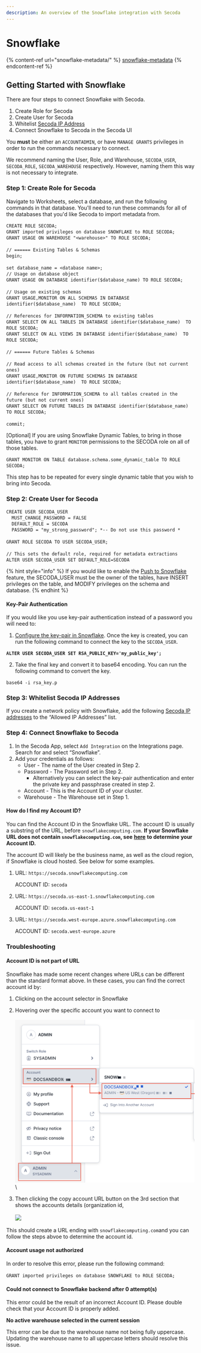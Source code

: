 ```yaml
---
description: An overview of the Snowflake integration with Secoda
---
```


# Snowflake

{% content-ref url="snowflake-metadata/" %}
[snowflake-metadata](snowflake-metadata/)
{% endcontent-ref %}

## **Getting Started with Snowflake** <a href="#h_3a4bfd6458" id="h_3a4bfd6458"></a>

There are four steps to connect Snowflake with Secoda.&#x20;

1. Create Role for Secoda
2. Create User for Secoda
3. Whitelist [Secoda IP Address](./#h_e7eac6e3f5)
4. Connect Snowflake to Secoda in the Secoda UI

You **must** be either an `ACCOUNTADMIN`, or have `MANAGE GRANTS` privileges in order to run the commands necessary to connect.&#x20;

We recommend naming the User, Role, and Warehouse, `SECODA_USER`, `SECODA_ROLE`, `SECODA_WAREHOUSE` respectively. However, naming them this way is not necessary to integrate.

### **Step 1: Create Role for Secoda** <a href="#h_f22c4a805b" id="h_f22c4a805b"></a>

Navigate to Worksheets, select a database, and run the following commands in that database. You'll need to run these commands for all of the databases that you'd like Secoda to import metadata from.&#x20;

```
CREATE ROLE SECODA;
GRANT imported privileges on database SNOWFLAKE to ROLE SECODA;
GRANT USAGE ON WAREHOUSE "<warehouse>" TO ROLE SECODA;

// ====== Existing Tables & Schemas
begin;

set database_name = <database name>;
// Usage on database object
GRANT USAGE ON DATABASE identifier($database_name) TO ROLE SECODA;

// Usage on existing schemas
GRANT USAGE,MONITOR ON ALL SCHEMAS IN DATABASE identifier($database_name)  TO ROLE SECODA;

// References for INFORMATION_SCHEMA to existing tables
GRANT SELECT ON ALL TABLES IN DATABASE identifier($database_name)  TO ROLE SECODA;
GRANT SELECT ON ALL VIEWS IN DATABASE identifier($database_name)  TO ROLE SECODA;

// ====== Future Tables & Schemas

// Read access to all schemas created in the future (but not current ones)
GRANT USAGE,MONITOR ON FUTURE SCHEMAS IN DATABASE identifier($database_name)  TO ROLE SECODA;

// Reference for INFORMATION_SCHEMA to all tables created in the future (but not current ones)
GRANT SELECT ON FUTURE TABLES IN DATABASE identifier($database_name)  TO ROLE SECODA;

commit;
```

\[Optional] If you are using Snowflake Dynamic Tables, to bring in those tables, you have to grant `MONITOR` permissions to the SECODA role on all of those tables.

```
GRANT MONITOR ON TABLE database.schema.some_dynamic_table TO ROLE SECODA;
```

This step has to be repeated for every single dynamic table that you wish to bring into Secoda.

### Step 2: Create User for Secoda

```
CREATE USER SECODA_USER
  MUST_CHANGE_PASSWORD = FALSE
  DEFAULT_ROLE = SECODA
  PASSWORD = "my_strong_password"; *-- Do not use this password *

GRANT ROLE SECODA TO USER SECODA_USER;

// This sets the default role, required for metadata extractions
ALTER USER SECODA_USER SET DEFAULT_ROLE=SECODA
```

{% hint style="info" %}
If you would like to enable the [Push to Snowflake](../../push-metadata-to-source.md) feature, the SECODA\_USER must be the owner of the tables, have INSERT privileges on the table, and MODIFY privileges on the schema and database.&#x20;
{% endhint %}

#### Key-Pair Authentication

If you would like you use key-pair authentication instead of a password you will need to:&#x20;

1. [Configure the key-pair in Snowflake](https://docs.snowflake.com/en/user-guide/key-pair-auth). Once the key is created, you can run the following command to connect the key to the `SECODA_USER`.&#x20;

<pre><code><strong>ALTER USER SECODA_USER SET RSA_PUBLIC_KEY='my_public_key';
</strong></code></pre>

2. Take the final key and convert it to base64 encoding. You can run the following command to convert the key.

```
base64 -i rsa_key.p
```

### **Step 3: Whitelist Secoda IP Addresses** <a href="#h_7ee8142011" id="h_7ee8142011"></a>

If you create a network policy with Snowflake, add the following [Secoda IP addresses](../../../faq.md#what-are-the-ip-addresses-for-secoda) to the “Allowed IP Addresses” list.

### **Step 4: Connect Snowflake to Secoda** <a href="#h_7ee8142011" id="h_7ee8142011"></a>

1. In the Secoda App, select `Add Integration` on the Integrations page. Search for and select “Snowflake”.
2. Add your credentials as follows:&#x20;
   * User - The name of the User created in Step 2.
   * Password - The Password set in Step 2.
     * Alternatively you can select the key-pair authentication and enter the private key and passphrase created in step 2.&#x20;
   * Account - This is the Account ID of your cluster.&#x20;
   * Warehouse - The Warehouse set in Step 1.&#x20;

#### **How do I find my Account ID?**

You can find the Account ID in the Snowflake URL. The account ID is usually a substring of the URL, before `snowflakecomputing.com`.  **If your Snowflake URL does not contain `snowflakecomputing.com`, see** [**here**](./#account-id-is-not-part-of-url) **to determine your Account ID.**&#x20;

The account ID will likely be the business name, as well as the cloud region, if Snowflake is cloud hosted. See below for some examples.&#x20;

1.  URL: `https://secoda.snowflakecomputing.com`

    ACCOUNT ID: `secoda`
2.  URL: `https://secoda.us-east-1.snowflakecomputing.com`

    ACCOUNT ID: `secoda.us-east-1`
3.  URL: `https://secoda.west-europe.azure.snowflakecomputing.com`

    ACCOUNT ID: `secoda.west-europe.azure`&#x20;

### Troubleshooting

#### Account ID is not part of URL

Snowflake has made some recent changes where URLs can be different than the standard format above.  In these cases, you can find the correct account id by:&#x20;

1. Clicking on the account selector in Snowflake
2. Hovering over the specific account you want to connect to\
   \
   <img src="../../../.gitbook/assets/ui-snowsight-account-identifier (1).png" alt="" data-size="original">\

3. Then clicking the copy account URL button on the 3rd section that shows the accounts details (organization id, \
   \
   ![](<../../../.gitbook/assets/Screenshot 2024-02-29 at 3.15.51 PM.png>)

This should create a URL ending with `snowflakecomputing.com`and you can follow the steps abvoe to determine the account id.&#x20;

#### Account usage not authorized

In order to resolve this error, please run the following command:

`GRANT imported privileges on database SNOWFLAKE to ROLE SECODA;`

#### Could not connect to Snowflake backend after 0 attempt(s)

This error could be the result of an incorrect Account ID. Please double check that your Account ID is properly added.&#x20;

**No active warehouse selected in the current session**&#x20;

This error can be due to the warehouse name not being fully uppercase. Updating the warehouse name to all uppercase letters should resolve this issue.&#x20;
